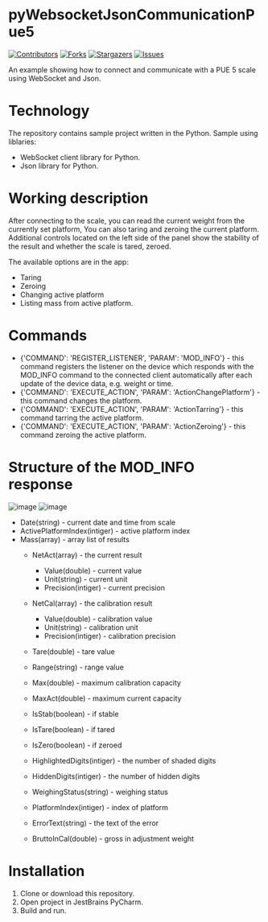# pyWebsocketJsonCommunicationPue5

[![Contributors][contributors-shield]][contributors-url]
[![Forks][forks-shield]][forks-url]
[![Stargazers][stars-shield]][stars-url]
[![Issues][issues-shield]][issues-url]

An example showing how to connect and communicate with a PUE 5 scale using WebSocket and Json.


# Technology
The repository contains sample project written in the Python.
Sample using liblaries:
* WebSocket client library for Python.
* Json library for Python.

# Working description
After connecting to the scale, you can read the current weight from the currently set platform,
You can also taring and zeroing the current platform. 
Additional controls located on the left side of the panel show the stability of the result and whether the scale is tared, zeroed.

The available options are in the app:
* Taring
* Zeroing
* Changing active platform
* Listing mass from active platform.


# Commands
* {'COMMAND': 'REGISTER_LISTENER', 'PARAM': 'MOD_INFO'} - this command registers the listener on the device which responds with the MOD_INFO command to the connected client automatically after each update of the device data, e.g. weight or time.
* {'COMMAND': 'EXECUTE_ACTION', 'PARAM': 'ActionChangePlatform'} - this command changes the platform.
* {'COMMAND': 'EXECUTE_ACTION', 'PARAM': 'ActionTarring'} - this command tarring the active platform.
* {'COMMAND': 'EXECUTE_ACTION', 'PARAM': 'ActionZeroing'} - this command zeroing the active platform.

# Structure of the MOD_INFO response
![image](https://user-images.githubusercontent.com/46632727/163121941-61360188-f4c5-4ad8-98c6-4c78a6076423.png)
![image](https://user-images.githubusercontent.com/46632727/163131056-cd2012e1-c402-4cee-a3a4-1b8f21563dab.png)

* Date(string) - current date and time from scale
* ActivePlatformIndex(intiger) - active platform index
* Mass(array) - array list of results
  * NetAct(array) - the current result
    * Value(double) - current value
    * Unit(string) - current unit
    * Precision(intiger) - current precision
  * NetCal(array) - the calibration result
    * Value(double) - calibration value
    * Unit(string) - calibration unit
    * Precision(intiger) - calibration precision
  
  * Tare(double) - tare value
  * Range(string) - range value
  * Max(double) - maximum calibration capacity
  * MaxAct(double) - maximum current capacity
  * IsStab(boolean) - if stable
  * IsTare(boolean) - if tared
  * IsZero(boolean) - if zeroed
  * HighlightedDigits(intiger) - the number of shaded digits
  * HiddenDigits(intiger) - the number of hidden digits
  * WeighingStatus(string) - weighing status
  * PlatformIndex(intiger) - index of platform
  * ErrorText(string) - the text of the error
  * BruttoInCal(double) - gross in adjustment weight

# Installation
1. Clone or download this repository.
2. Open project in JestBrains PyCharm.
3. Build and run.

[contributors-shield]: https://img.shields.io/github/contributors/Radwag/pyWebsocketJsonCommunicationPue5.svg?style=for-the-badge
[contributors-url]: https://github.com/Radwag/pyWebsocketJsonCommunicationPue5/contributors
[forks-shield]: https://img.shields.io/github/forks/Radwag/pyWebsocketJsonCommunicationPue5.svg?style=for-the-badge
[forks-url]: https://github.com/Radwag/pyWebsocketJsonCommunicationPue5/network/members
[stars-shield]: https://img.shields.io/github/stars/Radwag/pyWebsocketJsonCommunicationPue5.svg?style=for-the-badge
[stars-url]: https://github.com/Radwag/pyWebsocketJsonCommunicationPue5/stargazers
[issues-shield]: https://img.shields.io/github/issues/Radwag/pyWebsocketJsonCommunicationPue5.svg?style=for-the-badge
[issues-url]: https://github.com/Radwag/pyWebsocketJsonCommunicationPue5/issues
